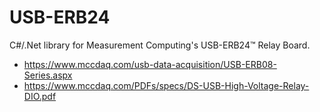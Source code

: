 # USB-ERB24
C#/.Net library for Measurement Computing's USB-ERB24™ Relay Board.

- https://www.mccdaq.com/usb-data-acquisition/USB-ERB08-Series.aspx
- https://www.mccdaq.com/PDFs/specs/DS-USB-High-Voltage-Relay-DIO.pdf
